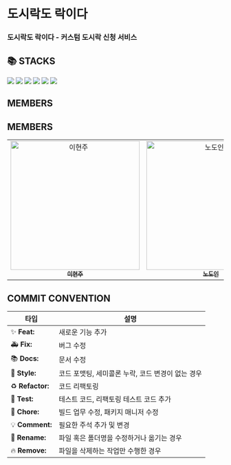 <h1>도시락도 락이다</h1>
<h3>도시락도 락이다 - 커스텀 도시락 신청 서비스</h3>

## 📚 STACKS
<div>
  <img src="https://img.shields.io/badge/typescript-3178C6?style=for-the-badge&logo=typescript&logoColor=white"/>
  <img src="https://img.shields.io/badge/react.js-61DAFB?style=for-the-badge&logo=react&logoColor=black"/>
  <img src="https://img.shields.io/badge/zustand-433e38?style=for-the-badge&logo=zustand&logoColor=black"/>
  <img src="https://img.shields.io/badge/prettier-F7B93E?style=for-the-badge&logo=prettier&logoColor=black"/>
  <img src="https://img.shields.io/badge/eslint-4B32C3?style=for-the-badge&logo=eslint&logoColor=white"/>
  <img src="https://img.shields.io/badge/tailwind-06B6D4?style=for-the-badge&logo=tailwind Css&logoColor=white"/>
</div>

## MEMBERS

## MEMBERS

<table>
  <tr>
    <td align="center">
      <a href="https://github.com/Yi-HyeonJu">
        <img src="https://avatars.githubusercontent.com/u/164320612?v=4" width="300px;" alt="이현주"/><br />
        <sub><b>이현주</b></sub>
      </a>
    </td>
    <td align="center">
      <a href="https://github.com/doin-N">
        <img src="https://avatars.githubusercontent.com/u/164306935?v=4" width="300px;" alt="노도인"/><br />
        <sub><b>노도인</b></sub>
      </a>
    </td>
    <td align="center">
      <a href="https://github.com/Supernova-428">
        <img src="https://avatars.githubusercontent.com/u/89819295?v=4" width="300px;" alt="이요성"/><br />
        <sub><b>이요성</b></sub>
      </a>
    </td>
    <td align="center">
      <a href="https://github.com/sobinibani">
        <img src="https://avatars.githubusercontent.com/u/135595326?v=4" width="300px;" alt="홍소빈"/><br />
        <sub><b>홍소빈</b></sub>
      </a>
    </td>
  </tr>
</table>

## COMMIT CONVENTION

| 타입 | 설명 |
| --- | --- |
| ✨ **Feat:** | 새로운 기능 추가 |
| 🚑 **Fix:** | 버그 수정 |
| 📚 **Docs:** | 문서 수정 |
| 💄 **Style:** | 코드 포맷팅, 세미콜론 누락, 코드 변경이 없는 경우 |
| ♻️ **Refactor:** | 코드 리팩토링 |
| 🧪 **Test:** | 테스트 코드, 리팩토링 테스트 코드 추가 |
| 📰 **Chore:** | 빌드 업무 수정, 패키지 매니저 수정 |
| 💡 **Comment:** | 필요한 주석 추가 및 변경 |
| 🚚 **Rename:** | 파일 혹은 폴더명을 수정하거나 옮기는 경우 |
| 🔥 **Remove:** | 파일을 삭제하는 작업만 수행한 경우 |
